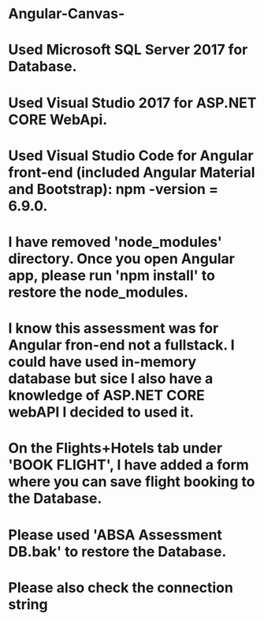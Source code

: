 # Angular-Canvas-

# Used Microsoft SQL Server 2017 for Database. 

# Used Visual Studio 2017 for ASP.NET CORE WebApi. 

# Used Visual Studio Code for Angular front-end (included Angular Material and Bootstrap): npm -version = 6.9.0. 

# I have removed 'node_modules' directory. Once you open Angular app, please run 'npm install' to restore the node_modules. 

# I know this assessment was for Angular fron-end not a fullstack. I could have used in-memory database but sice I also have a knowledge of ASP.NET CORE webAPI I decided to used it.

# On the Flights+Hotels tab under 'BOOK FLIGHT', I have added a form where you can save flight booking to the Database.

# Please used 'ABSA Assessment DB.bak' to restore the Database.

# Please also check the connection string
